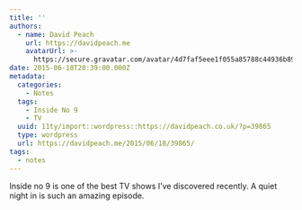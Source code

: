 ```yaml
---
title: ''
authors:
  - name: David Peach
    url: https://davidpeach.me
    avatarUrl: >-
      https://secure.gravatar.com/avatar/4d7faf5eee1f055a85788c44936b8995eaab6dfb004e7854ec747ccb272e91ee?s=96&d=mm&r=g
date: 2015-06-18T20:39:00.000Z
metadata:
  categories:
    - Notes
  tags:
    - Inside No 9
    - TV
  uuid: 11ty/import::wordpress::https://davidpeach.co.uk/?p=39865
  type: wordpress
  url: https://davidpeach.me/2015/06/18/39865/
tags:
  - notes
---
```

Inside no 9 is one of the best TV shows I’ve discovered recently. A quiet night in is such an amazing episode.